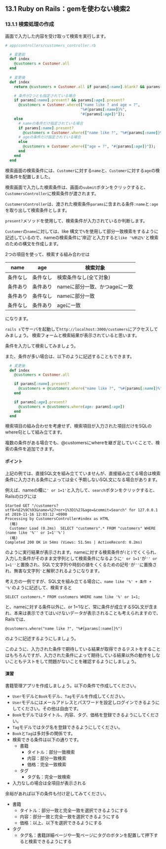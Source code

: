 ## 13.1 Ruby on Rails：gemを使わない検索2

### 13.1.1 検索処理の作成

画面で入力した内容を受け取って検索を実行します。


```rb
# app/controllers/customers_controller.rb

  # 変更前
  def index
    @customers = Customer.all
  end
  
  # 変更後
  def index
    return @customers = Customer.all if params[:name].blank? && params[:age].blank?

    # 条件が2つとも指定されている場合
    if params[:name].present? && params[:age].present?
      @customers = Customer.where(["name like ? and age = ?", 
                                  "%#{params[:name]}%",
                                  "#{params[:age]}"]);
    else
      # nameの条件だけ指定されている場合
      if params[:name].present?
        @customers = Customer.where(["name like ?", "%#{params[:name]}%"]);
      # ageの条件だけ指定されている場合
      else
        @customers = Customer.where(["age = ?", "#{params[:age]}"]);
      end
    end
  end
```

検索画面の検索条件には、`Customer`に対する`name`と、`Customer`に対する`age`の検索条件を配置しました。

検索画面で入力した検索条件は、画面の`submit`ボタンをクリックすると、`CustomersController`に検索条件が渡されます。

`CustomersController`は、渡された検索条件`params`に含まれる条件`:name`と`:age`を取り出して検索条件とします。

`present?`メソッドを使用して、検索条件が入力されているか判断します。

`Customer`の`name`に対しては、like 構文で`%`を使用して部分一致検索をするように記述しているので、nameの検索条件に'岸辺'と入力すると`like '%岸辺%'`と検索のための構文を作成します。

2つの項目を使って、検索する組み合わせは

|name|age|検索対象|
|---|---|---|
|条件なし|条件なし|検索条件なし(全て対象)|
|条件あり|条件あり|nameに部分一致、かつageに一致|
|条件あり|条件なし|nameに部分一致|
|条件なし|条件あり|ageに一致|

になります。

`rails s`でサーバを起動して`http://localhost:3000/customers`にアクセスしてみましょう。
検索フォームと検索結果が表示されていると思います。

条件を入力して検索してみましょう。

また、条件が多い場合は、以下のように記述することもできます。

```rb
  # 変更後
  def index
    @customers = Customer.all

    if params[:name].present?
      @customers = @customers.where("name like ?", "%#{params[:name]}%")
    end

    if params[:age].present?
      @customers = @customers.where(age: params[:age])
    end
  end
```

検索項目の組み合わせを考慮せず、検索項目が入力された項目だけをSQLのwhere句として組み立てます。

複数の条件がある場合でも、@customersにwhereを継ぎ足していくことで、検索の条件を追加できます。

#### ポイント

上記の例では、直接SQL文を組み立てていませんが、直接組み立てる場合は検索条件に入力される条件によっては全く予期しないSQL文になる場合があります。

例えば、nameの欄に`' or 1=1'`と入力して、`search`ボタンをクリックすると、Railsのログには
```
Started GET "/customers?utf8=%E2%9C%93&name=%27+or+1%3D1%27&age=&commit=Search" for 127.0.0.1 at 2019-11-16 12:03:12 +0900
Processing by CustomersController#index as HTML
  (略)
  Customer Load (0.2ms)  SELECT "customers".* FROM "customers" WHERE (name like '%'' or 1=1''%')
  (略)
Completed 200 OK in 54ms (Views: 51.5ms | ActiveRecord: 0.2ms)
```
のように実行結果が表示されます。nameに対する検索条件が`(`と`)`でくくられ、入力した条件がそのまま文字列として検索条件になるように`' or 1=1'`が`'' or 1=1''`と置換され、SQLで文字列や時刻の値をくくるための記号`'`が`''`に置換され、無害な文字列`'`と解釈されるようになります。

考え方の一例ですが、SQL文を組み立てる場合に、`name like '%' + 条件 + '%'`のように記述して、検索すると
```
SELECT customers.* FROM customers WHERE name like '%' or 1=1;
```
と、nameに対する条件以外に、or 1=1など、常に条件が成立するSQL文が含まれ、本来は表示できてはいけないデータが表示されることも考えられますので、Railsでは、
```
@customers.where("name like ?", "%#{params[:name]}%")
```
のように記述するようにしましょう。

このように、入力された条件で期待している結果が取得できるテストをすることはもちろんですが、入力された条件によって期待している結果以外の動作をしないこともテストをして問題がないことを確認するようにしましょう。


#### 演習
書籍管理アプリを作成しましょう。以下の条件で作成してください。
- `User`モデルと`Book`モデル、`Tag`モデルを作成してください。
- `User`モデルにはメールアドレスとパスワードを設定しログインできるようにしてください。その他は自由です。
- `Book`モデルではタイトル、内容、タグ、価格を登録できるようにしてください。
- `Tag`モデルではタグ名を登録できるようにしてください。
- `Book`と`Tag`は多対多の関係です。
- 検索できる条件は以下の通りです。
  - 書籍
    - タイトル：部分一致検索
    - 内容：部分一致検索
    - 価格：完全一致検索
  - タグ
    - タグ名：完全一致検索
- 入力なしの場合は全項目が表示される

余裕があれば以下の条件も付け足してみてください。
- 書籍
  - タイトル：部分一致と完全一致を選択できるようにする
  - 内容：部分一致と完全一致を選択できるようにする
  - 価格：以上、以下を選択できるようにする
- タグ
  - タグ名：書籍詳細ページや一覧ページにタグのボタンを配置して押下すると検索できるようにする
